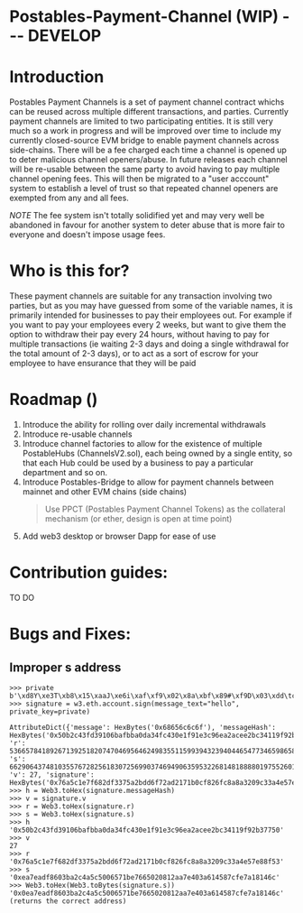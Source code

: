 # Postables-Payment-Channel (WIP) --- DEVELOP

# Introduction

Postables Payment Channels is a set of payment channel contract whichs can be reused across multiple different transactions, and parties. Currently payment channels are limited to two participating entities. It is still very much so a work in progress and will be improved over time to include my currently closed-source EVM bridge to enable payment channels across side-chains. There will be a fee charged each time a channel is opened up to deter malicious channel openers/abuse. In future releases each channel will be re-usable between the same party to avoid having to pay multiple channel opening fees. This will then be migrated to a "user acccount" system to establish a level of trust so that repeated channel openers are exempted from any and all fees.

*NOTE* The fee system isn't totally solidified yet and may very well be abandoned in favour for another system to deter abuse that is more fair to everyone and doesn't impose usage fees.

# Who is this for?

These payment channels are suitable for any transaction involving two parties, but as you may have guessed from some of the variable names, it is primarily intended for businesses to pay their employees out. For example if you want to pay your employees every 2 weeks, but want to give them the option to withdraw their pay every 24 hours, without having to pay for multiple transactions (ie waiting 2-3 days and doing a single withdrawal for the total amount of 2-3 days), or to act as a sort of escrow for your employee to have ensurance that they will be paid

# Roadmap ()

1) Introduce the ability for rolling over daily incremental withdrawals
2) Introduce re-usable channels
3) Introduce channel factories to allow  for the existence of multiple PostableHubs (ChannelsV2.sol), each being owned by a single entity, so that each Hub could be used by a business to pay a particular department and so on.
4) Introduce Postables-Bridge to allow for payment channels between mainnet and other EVM chains (side chains)
	> Use PPCT (Postables Payment Channel Tokens) as the collateral mechanism (or ether, design is open at time point)
5) Add web3 desktop or browser Dapp for ease of  use

# Contribution guides:
TO DO


# Bugs and Fixes:

## Improper s address
```
>>> private
b'\xd8Y\xe3T\xb8\x15\xaaJ\xe6i\xaf\xf9\x02\x8a\xbf\x89#\xf9D\x03\xdd\tc\xf2\xed\xc3\x9eQ\r\x98\xb7|'
>>> signature = w3.eth.account.sign(message_text="hello", private_key=private) 

AttributeDict({'message': HexBytes('0x68656c6c6f'), 'messageHash': HexBytes('0x50b2c43fd39106bafbba0da34fc430e1f91e3c96ea2acee2bc34119f92b37750'), 'r': 53665784189267139251820747046956462498355115993943239404465477346598658281299, 's': 6629064374810355767282561830725699037469490635953226814818888019755260187756, 'v': 27, 'signature': HexBytes('0x76a5c1e7f682df3375a2bdd6f72ad2171b0cf826fc8a8a3209c33a4e57e88f530ea7eadf8603ba2c4a5c5006571be7665020812aa7e403a614587cfe7a18146c1b')})
>>> h = Web3.toHex(signature.messageHash)
>>> v = signature.v
>>> r = Web3.toHex(signature.r)
>>> s = Web3.toHex(signature.s)
>>> h
'0x50b2c43fd39106bafbba0da34fc430e1f91e3c96ea2acee2bc34119f92b37750'
>>> v
27
>>> r
'0x76a5c1e7f682df3375a2bdd6f72ad2171b0cf826fc8a8a3209c33a4e57e88f53'
>>> s
'0xea7eadf8603ba2c4a5c5006571be7665020812aa7e403a614587cfe7a18146c'
>>> Web3.toHex(Web3.toBytes(signature.s))
'0x0ea7eadf8603ba2c4a5c5006571be7665020812aa7e403a614587cfe7a18146c' (returns the correct address)
```
